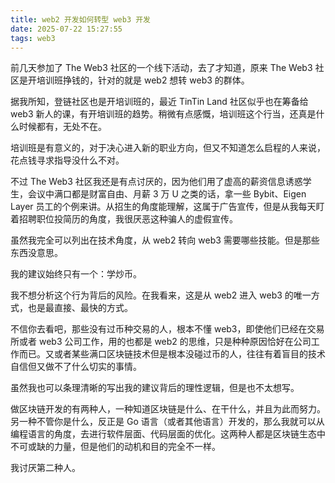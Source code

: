 ```yaml
---
title: web2 开发如何转型 web3 开发
date: 2025-07-22 15:27:55
tags: web3
---
```


前几天参加了 The Web3 社区的一个线下活动，去了才知道，原来 The Web3 社区是开培训班挣钱的，针对的就是 web2 想转 web3 的群体。

据我所知，登链社区也是开培训班的，最近 TinTin Land 社区似乎也在筹备给 web3 新人的课，有开培训班的趋势。稍微有点感慨，培训班这个行当，还真是什么时候都有，无处不在。

培训班是有意义的，对于决心进入新的职业方向，但又不知道怎么启程的人来说，花点钱寻求指导没什么不对。

不过 The Web3 社区我还是有点讨厌的，因为他们用了虚高的薪资信息诱惑学生，会议中满口都是财富自由、月薪 3 万 U 之类的话，拿一些 Bybit、Eigen Layer 员工的个例来讲。从招生的角度能理解，这属于广告宣传，但是从我每天盯着招聘职位投简历的角度，我很厌恶这种骗人的虚假宣传。

虽然我完全可以列出在技术角度，从 web2 转向 web3 需要哪些技能。但是那些东西没意思。

我的建议始终只有一个：学炒币。

我不想分析这个行为背后的风险。在我看来，这是从 web2 进入 web3 的唯一方式，也是最直接、最快的方式。

不信你去看吧，那些没有过币种交易的人，根本不懂 web3，即使他们已经在交易所或者 web3 公司工作，用的也都是 web2 的思维，只是种种原因恰好在公司工作而已。又或者某些满口区块链技术但是根本没碰过币的人，往往有着盲目的技术自信但又做不了什么切实的事情。

虽然我也可以条理清晰的写出我的建议背后的理性逻辑，但是也不太想写。

做区块链开发的有两种人，一种知道区块链是什么、在干什么，并且为此而努力。另一种不管你是什么，反正是 Go 语言（或者其他语言）开发的，那么我就可以从编程语言的角度，去进行软件层面、代码层面的优化。这两种人都是区块链生态中不可或缺的力量，但是他们的动机和目的完全不一样。

我讨厌第二种人。



